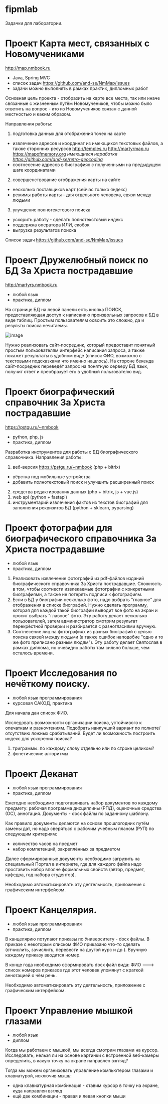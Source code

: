 # fipmlab
Задачки для лаборатории.

# Проект Карта мест, связанных с Новомучениками
http://map.nmbook.ru
* Java, Spring MVC
* список задач https://github.com/and-se/NmMap/issues
* задачи можно выполнять в рамках практик, дипломных работ

Основная цель проекта - отобразить на карте все места, так или иначе связанные с жизненным путём Новомучеников, чтобы можно было ответить на вопрос - кто из Новомучеников связан с данной местностью и каким образом.

Направления работы:
1. подготовка данных для отображения точек на карте
  * извлечение адресов и координат из имеющихся текстовых файлов, а также сторонних ресурсов http://temples.ru http://martyrmap.ru https://mapofmemory.org 
  _имеющиеся наработки https://github.com/and-se/retro-geocoding_
  * соотнесение адресов в биографиях с полученными на предыдущем шаге координатами
2. совершенствование отображения карты на сайте  
  * несколько поставщиков карт (сейчас только яндекс)
  * режимы работы карты - для отдельного человека, связи между людьми
3. улучшение полнотекстового поиска
  * ускорить работу - сделать полнотекстовый индекс
  * поддержка оператора ИЛИ, скобок
  * выгрузка результатов поиска
  
  
Список задач https://github.com/and-se/NmMap/issues

# Проект Дружелюбный поиск по БД За Христа пострадавшие
http://martyrs.nmbook.ru

* любой язык
* практика, диплом

На странице БД на левой панели есть кнопка ПОИСК, предоставляющая доступ к написанию произвольных запросов к БД в виде таблиц.
Простым пользователям освоить это сложно, да и результы поиска нечитаемы.

![image](https://user-images.githubusercontent.com/11057112/236290797-f9959e31-cd58-4a66-b6fc-5701f2de4ebc.png)


Нужно реализовать сайт-посредник, который предоставит понятный простым пользователям интерфейс написания запроса, а также покажет результаты в удобном виде (список ФИО, возможно с текстовыми подсказками что именно нашлось).
На стороне бекенда сайт-посредник переведёт запрос на понятную серверу БД язык, получит ответ и преобразует его в удобный пользователю вид.

# Проект биографический справочник За Христа пострадавшие
https://pstgu.ru/~nmbook

* python, php, js
* практика, диплом

Разработка инструментов для работы с БД биографического справочника.
Направления работы:
1. веб-версия https://pstgu.ru/~nmbook (php + bitrix)
  * вёрстка под мобильные устройства
  * добавить полнотекстовый поиск и улучшить расширенный поиск
2. средства редактирования данных (php + bitrix, js + vue.js)
3. web api (python + fastapi)
4. инструментарий извлечения фактов из текстов биографий для заполнения реквизитов БД (python + sklearn, pyparsing)


# Проект фотографии для биографического справочника За Христа пострадавшие
* любой язык
* практика, диплом

1. Реализовать извлечение фотографий из pdf-файлов изданий биографического справочника За Христа пострадавшие. Сложность в том, чтобы соотнести извлекаемые фотографии с конкретными биографиями, а также не потерять подписи к фотографиям.
2. Если в БД у биографии несколько фото, надо выбрать "главное" для отображения в списке биографий. Нужно сделать программу, которая для каждой такой биографии выводит все фото на экран и просит выбрать "главное" фото. Эту работу делает несколько пользователей, затем администратор смотрим результат перекрёстной проверки и разбирается с разногласиями вручную.
3. Соотнесение лиц на фотографиях из разных биографий с целью поиска связей между людьми (а также ошибок наподобие "одно и то же фото приписано разным людям"). Эту работу делает Святослав в рамках диплома, но очевидно работы там сильно больше, чем осталось времени.

# Проект  Исследования по нечёткому поиску.
* любой язык программирования
* курсовая САКОД, практика

Для начала дан список ФИО.

Исследовать возможности организации поиска, устойчивого к опечаткам и разночтениям. Подобрать наилучший вариант по полноте/отсутствию ложных срабатываний. Будет ли возможность построить индекс для ускорения поиска?

1. триграммы: по каждому слову отдельно или по строке целиком?
2. фонетические алгоритмы

# Проект  Деканат
* любой язык программирования
* практика, диплом

Ежегодно необходимо подготавливать набор документов по каждому предмету: рабочая программа дисциплины (РПД), оценочные средства (ОС), аннотация. Документы - docx файлы по заданному шаблону. 

Как правило документы делаются на основе прошлогодних путём замены дат, но надо сверяться с рабочим учебным планом (РУП) по следующим критериям:
* количество часов на предмет
* набор компетенций, закреплённых за предметом

Далее сформированные документы необходимо загрузить на специальный Портал в интернете, где для каждого файла надо проставить набор вполне формальных свойств (автор, предмет, кафедра, год набора студентов).

Необходимо автоматизировать эту деятельность, приложение с графическим интерфейсом.

# Проект  Канцелярия.
* любой язык программирования
* практика, диплом


В канцелярию потупают приказы по Университету - docx файлы. В приказе с некоторым списком ФИО приказано что-то сделать (отчислить, зачислить, перевести на другой курс и др.). Вручную каждому приказу вводится номер.

В конце года необходимо сформировать docx файл вида: ФИО ---> список номеров приказов где этот человек упомянут с краткой аннотацией о чём речь.

Необходимо автоматизировать эту деятельность, приложение с графическим интерфейсом.

# Проект  Управление мышкой глазами
* любой язык
* диплом

Когда мы работаем с мышкой, мы всегда смотрим глазами на курсор.
Исследовать, нельзя ли на основе картинки с встроенной веб-камеры определить, в какую точку на экране направлен взгляд?

Тогда мы можем организовать управление компьютером глазами и клавиатурой, исключив мышь:
* одна клавиатурная комбинация - ставим курсор в точку на экране, куда направлен взгляд
* ещё две комбинации - правая и левая кнопки мыши



